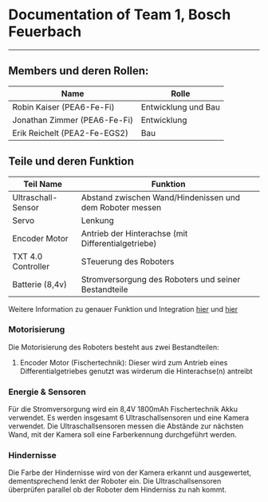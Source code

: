 # Documentation of Team 1, Bosch Feuerbach
---

## Members und deren Rollen:
|Name|Rolle|
|-|-|
|Robin Kaiser (PEA6-Fe-Fi)|Entwicklung und Bau|
|Jonathan Zimmer (PEA6-Fe-Fi)|Entwicklung|
|Erik Reichelt (PEA2-Fe-EGS2)|Bau|

## Teile und deren Funktion
| Teil Name | Funktion |
| -         | -        |
| Ultraschall-Sensor | Abstand zwischen Wand/Hindenissen und dem Roboter messen |
| Servo | Lenkung |
| Encoder Motor | Antrieb der Hinterachse (mit Differentialgetriebe) |
| TXT 4.0 Controller | STeuerung des Roboters |
| Batterie (8,4v) | Stromversorgung des Roboters und seiner Bestandteile |

Weitere Information zu genauer Funktion und Integration [hier](#energie--sensoren) und [hier](#motorisierung)

### Motorisierung
Die Motorisierung des Roboters besteht aus zwei Bestandteilen:
1. Encoder Motor (Fischertechnik): Dieser wird zum Antrieb eines Differentialgetriebes genutzt was wirderum die Hinterachse(n) antreibt

### Energie & Sensoren
Für die Stromversorgung wird ein 8,4V 1800mAh Fischertechnik Akku verwendet. Es werden insgesamt 6 Ultraschallsensoren und eine Kamera verwendet. Die Ultraschallsensoren messen die Abstände zur nächsten Wand, mit der Kamera soll eine Farberkennung durchgeführt werden.

### Hindernisse
Die Farbe der Hindernisse wird von der Kamera erkannt und ausgewertet, dementsprechend lenkt der Roboter ein. Die Ultraschallsensoren überprüfen parallel ob der Roboter dem Hinderniss zu nah kommt.